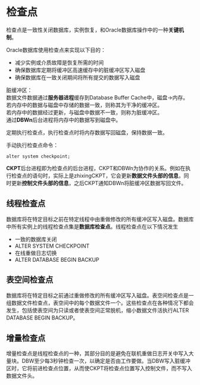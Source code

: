 # 检查点

检查点是一致性关闭数据库，实例恢复，和Oracle数据库操作中的一种**关键机制**。

Oracle数据库使用检查点来实现以下目的：
* 减少实例或介质故障是恢复所需的时间
* 确保数据库定期将缓冲区高速缓存中的脏缓冲区写入磁盘
* 确保数据库在一致关闭期间将所有提交的数据写入磁盘

脏缓冲区：<br />
数据文件数据通过**服务器进程**缓存到Database Buffer Cache中，磁盘->内存。<br />
若内存中的数据与磁盘中存储的数据一致，则称其为干净的缓冲区。<br />
若内存中的数据经过更新，与磁盘中数据不一致，则称为脏缓冲区。<br />
通过**DBWn**后台进程将内存中的数据写到磁盘中。

定期执行检查点，执行检查点时将内存数据写回磁盘，保持数据一致。

手动执行检查点命令：
```shell
alter system checkpoint;
```

**CKPT**后台进程即为检查点的后台进程，CKPT和DBWn为协作的关系。例如在执行检查点的语句时，实际上是zhixingCKPT，它会更新**数据文件头部的信息**，同时更新**控制文件头部的信息**，之后CKPT通知DBWn将脏缓冲区数据写回文件。

## 线程检查点
数据库将在特定目标之前在特定线程中由重做修改的所有缓冲区写入磁盘。数据库中所有实例上的线程检查点集是**数据库检查点**。线程检查点在以下情况发生
* 一致的数据库关闭
* ALTER SYSTEM CHECKPOINT
* 在线重做日志切换
* ALTER DATABASE BEGIN BACKUP

## 表空间检查点
数据库将在特定目标之前通过重做修改的所有缓冲区写入磁盘。表空间检查点是一组数据文件检查点，表空间中的每个数据文件一个。这些检查点在各种情况下都会发生，包括使表空间为只读或者使表空间正常脱机，缩小数据文件活执行ALTER DATABASE BEGIN BACKUP。

## 增量检查点
增量检查点是线程检查点的一种，其部分目的是避免在联机重做日志开关中写入大量块。DBW至少每3秒钟检查一次，以确定是否由工作要做。当DBW写入脏缓冲区时，它将前进检查点位置，从而使CKPT将检查点位置写入控制文件，而不写入数据文件头。
